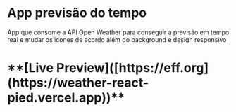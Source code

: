 # App previsão do tempo
App que consome a API Open Weather para conseguir a previsão em tempo real e mudar os icones de acordo além do background e design responsivo

<h1>**[Live Preview]([https://eff.org](https://weather-react-pied.vercel.app))**</h1>
